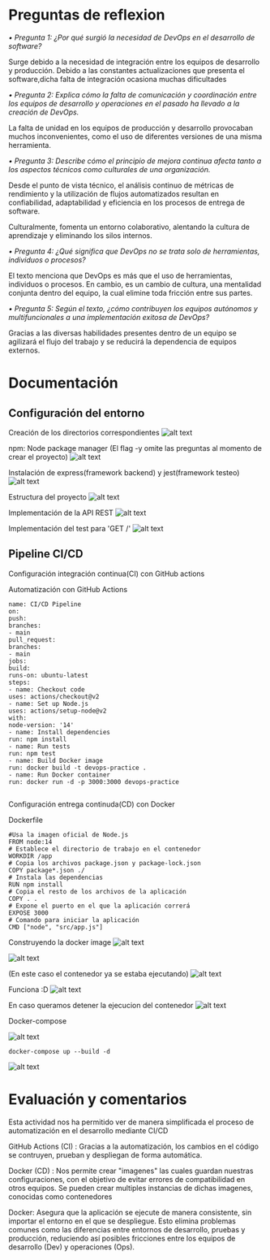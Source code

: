 # Preguntas de reflexion

*• Pregunta 1: ¿Por qué surgió la necesidad de DevOps en el desarrollo de software?*

<p>Surge debido a la necesidad de integración entre los equipos de desarrollo y producción. Debido a las constantes actualizaciones que presenta el software,dicha falta de integración ocasiona muchas dificultades</p>

*• Pregunta 2: Explica cómo la falta de comunicación y coordinación entre los equipos de
desarrollo y operaciones en el pasado ha llevado a la creación de DevOps.*

<p>La falta de unidad en los equipos de producción y desarrollo provocaban muchos inconvenientes, como el uso de diferentes versiones de una misma herramienta. </p>


*• Pregunta 3: Describe cómo el principio de mejora continua afecta tanto a los aspectos
técnicos como culturales de una organización.*

Desde el punto de vista técnico, el  análisis continuo de métricas de rendimiento y la utilización de flujos automatizados resultan en confiabilidad, adaptabilidad y eficiencia en los procesos de entrega de software.

Culturalmente, fomenta un entorno colaborativo, alentando la cultura de aprendizaje y eliminando los silos internos.



*• Pregunta 4: ¿Qué significa que DevOps no se trata solo de herramientas, individuos o
procesos?*

El texto menciona que DevOps es más que el uso de herramientas, individuos o procesos. En cambio, es un cambio de cultura, una mentalidad conjunta dentro del equipo, la cual elimine toda fricción entre sus partes.


*• Pregunta 5: Según el texto, ¿cómo contribuyen los equipos autónomos y multifuncionales a
una implementación exitosa de DevOps?*

Gracias a las diversas habilidades presentes dentro de un equipo se agilizará el flujo del trabajo y se reducirá la dependencia de equipos externos. 



# Documentación

## Configuración del entorno ##

Creación de los directorios correspondientes
![alt text](image.png)

npm: Node package manager
(El flag -y omite las preguntas al momento de crear el proyecto)
![alt text](image-1.png)

Instalación de express(framework backend) y jest(framework testeo)
![alt text](image-2.png)

Estructura del proyecto
![alt text](image-3.png)

Implementación de la API REST
![alt text](image-4.png)

Implementación del test para 'GET /'
![alt text](image-5.png)


## Pipeline CI/CD ##
Configuración integración continua(CI) con GitHub actions

Automatización con GitHub Actions
```
name: CI/CD Pipeline
on:
push:
branches:
- main
pull_request:
branches:
- main
jobs:
build:
runs-on: ubuntu-latest
steps:
- name: Checkout code
uses: actions/checkout@v2
- name: Set up Node.js
uses: actions/setup-node@v2
with:
node-version: '14'
- name: Install dependencies
run: npm install
- name: Run tests
run: npm test
- name: Build Docker image
run: docker build -t devops-practice .
- name: Run Docker container
run: docker run -d -p 3000:3000 devops-practice


```



Configuración entrega continuda(CD) con Docker

Dockerfile
```
#Usa la imagen oficial de Node.js
FROM node:14
# Establece el directorio de trabajo en el contenedor
WORKDIR /app
# Copia los archivos package.json y package-lock.json
COPY package*.json ./
# Instala las dependencias
RUN npm install
# Copia el resto de los archivos de la aplicación
COPY . .
# Expone el puerto en el que la aplicación correrá
EXPOSE 3000
# Comando para iniciar la aplicación
CMD ["node", "src/app.js"]

```



Construyendo la docker image
![alt text](image-6.png)

![alt text](image-7.png)

(En este caso el contenedor ya se estaba ejecutando)
![alt text](image-8.png)

Funciona :D
![alt text](image-9.png)

En caso queramos detener la ejecucion del contenedor
![alt text](image-10.png)

Docker-compose


![alt text](image-12.png)


```
docker-compose up --build -d
```

![alt text](image-13.png)


# Evaluación y comentarios
Esta actividad nos ha permitido ver de manera simplificada el proceso de automatización en el desarrollo mediante CI/CD

GitHub Actions (CI) : Gracias a la automatización, los cambios en el código se contruyen, prueban y despliegan de forma automática.


Docker (CD) : Nos permite crear "imagenes"  las cuales guardan nuestras configuraciones, con el objetivo de evitar errores de compatibilidad en otros equipos. Se pueden crear multiples instancias de dichas imagenes, conocidas como contenedores

Docker: Asegura que la aplicación se ejecute de manera consistente, sin importar el entorno en el que se despliegue. Esto elimina problemas comunes como las diferencias entre entornos de desarrollo, pruebas y producción, reduciendo así posibles fricciones entre los equipos de desarrollo (Dev) y operaciones (Ops).



